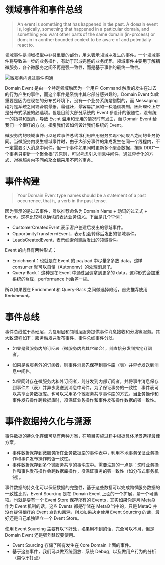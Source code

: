 # 领域事件和事件总线

> An event is something that has happened in the past. A domain event is, logically, something that happened in a particular domain, and something you want other parts of the same domain (in-process) or domain in aonther bounded context to be aware of and potentially react to.

领域事件是领域模型中非常重要的部分，用来表示领域中发生的事件。一个领域事件将导致进一步的业务操作，有助于形成完整的业务闭环。领域事件主要用于解耦微服务，各个微服务之间不再是强一致性，而是基于事件的最终一致性。

![微服务内通过事件沟通](https://i.postimg.cc/yNfKRR0v/image.png)

Domain Event 是由一个特定领域触因为一个用户 Command 触发的发生在过去的行为产生的事件，而这个事件是系统中其它部分感兴趣的。Domain Event 如此重要是因为在现在的分布式环境下，没有一个业务系统是割裂的，而 Messaging 绝对是系统之间耦合度最低，最健壮，最容易扩展的一种通信机制。因此理论上它是分布式系统的必选项。但是目前大部分系统的 Event 都设计的很随性，没有统一的指导和规范，导致 Event 滥用和无用的情况时有发生，而 Domain Event 给我们一个很好的方向，指引我们该如何设计我们系统的 Event。

微服务内的领域事件可以通过事件总线或利用应用服务实现不同聚合之间的业务协同。当微服务内发生领域事件时，由于大部分事件的集成发生在同一个线程内，不一定需要引入消息中间件。但一个事件如果同时更新多个聚合数据，按照 DDD“一个事务只更新一个聚合根”的原则，可以考虑引入消息中间件，通过异步化的方式，对微服务内不同的聚合根采用不同的事务。

# 事件构建

> Your Domain Event type names should be a statement of a past occurrence, that is, a verb in the past tense.

因为表示的是过去事件，所以推荐命名为 Domain Name + 动词的过去式 + Event。这样比较可以确切的表达业务语义。下面是几个举例：

- CustomerCreatedEvent,表示客户创建后发出的领域事件。
- OpportunityTransferedEvent，表示机会转移后发出的领域事件。
- LeadsCreatedEvent，表示线索创建后发出的领域事件。

Event 的内容有两种形式：

- Enrichment：也就是在 Event 的 payload 中尽量多多放 data，这样 consumer 就可以自恰（Autonomy）的处理消息了。
- Query-Back：这种是在 Event 中通过回调拿到更多的 data，这种形式会加重系统的负载，performance 也会差一些。

所以如果要在 Enrichment 和 Query-Back 之间做选择的话，首先推荐使用 Enrichment。

# 事件总线

事件总线位于基础层，为应用层和领域层服务提供事件消息接收和分发等服务。其大致流程如下：服务触发并发布事件、事件总线事件分发。

- 如果是微服务内的订阅者（微服务内的其它聚合），则直接分发到指定订阅者。

- 如果是微服务外的订阅者，则事件消息先保存到事件库（表）并异步发送到消息中间件。

- 如果同时存在微服务内和外订阅者，则分发到内部订阅者，并将事件消息保存到事件库（表）并异步发送到消息中间件。为了保证事务的一致性，事件表可以共享业务数据库。也可以采用多个微服务共享事件库的方式。当业务操作和事件发布操作跨数据库时，须保证业务操作和事件发布操作数据的强一致性。

# 事件数据持久化与溯源

事件数据的持久化存储可以有两种方案，在项目实施过程中根据具体场景选择最佳方案。

- 事件数据保存到微服务所在业务数据库的事件表中，利用本地事务保证业务操作和事件发布操作的强一致性。
- 事件数据保存到多个微服务共享的事件库中。需要注意的一点是：这时业务操作和事件发布操作会跨数据库操作，须保证事务的强一致性（如分布式事务机制）。

事件数据的持久化可以保证数据的完整性，基于这些数据可以完成跨微服务数据的一致性比对。Event Sourcing 是在 Domain Event 上面的一个扩展，是一个可选项。也就是要有一个 Event Store 保存所有的 Events，其实如果你是用 MetaQ 作为 Event 机制的话，这些 Events 都是存储在 MetaQ 当中的，只是 MetaQ 并没有提供很好的 Event 查询和回溯，所以如果决定使用 Event Sourcing 的话，最好还是自己单独建立一个 Event Store。

使用 Event Sourcing 主要有以下好处，如果用不到的话，完全可以不用，但是 Domain Event 还是强烈建议要使用。

- Event Sourcing 存储了所有发生在 Core Domain 上面的事件。
- 基于这些事件，我们可以做系统回放，系统 Debug，以及做用户行为的分析（类似于打点）
